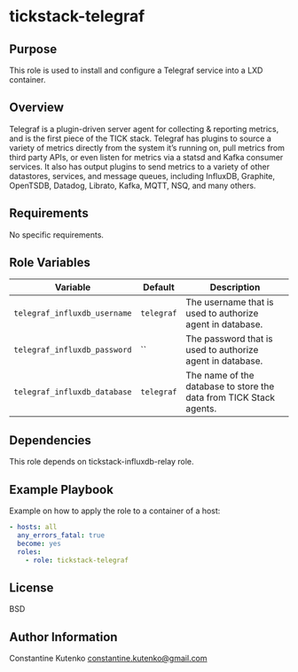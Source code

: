 # tickstack-telegraf

## Purpose

This role is used to install and configure a Telegraf service into a LXD container.

## Overview

Telegraf is a plugin-driven server agent for collecting & reporting metrics, and is the first piece of the TICK stack. Telegraf has plugins to source a variety of metrics directly from the system it’s running on, pull metrics from third party APIs, or even listen for metrics via a statsd and Kafka consumer services. It also has output plugins to send metrics to a variety of other datastores, services, and message queues, including InfluxDB, Graphite, OpenTSDB, Datadog, Librato, Kafka, MQTT, NSQ, and many others.

## Requirements

No specific requirements.

## Role Variables

| Variable | Default | Description |
|----------|---------|-------------|
|`telegraf_influxdb_username`|`telegraf`| The username that is used to authorize agent in database. |
|`telegraf_influxdb_password`|``| The password that is used to authorize agent in database. | 
|`telegraf_influxdb_database`|`telegraf`| The name of the database to store the data from TICK Stack agents. |

## Dependencies

This role depends on tickstack-influxdb-relay role.

## Example Playbook

Example on how to apply the role to a container of a host:

````yaml
- hosts: all
  any_errors_fatal: true
  become: yes
  roles:
    - role: tickstack-telegraf
````

License
-------

BSD

Author Information
------------------

Constantine Kutenko <constantine.kutenko@gmail.com>

